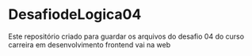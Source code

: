 # DesafiodeLogica04
 Este repositório criado para guardar os arquivos do desafio 04 do curso carreira em desenvolvimento frontend vai na web
